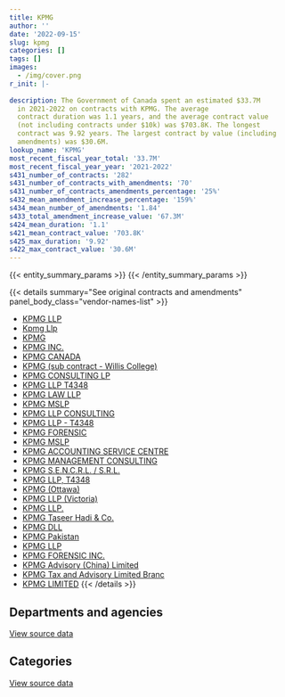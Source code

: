 ```yaml
---
title: KPMG
author: ''
date: '2022-09-15'
slug: kpmg
categories: []
tags: []
images:
  - /img/cover.png
r_init: |-
  
description: The Government of Canada spent an estimated $33.7M
  in 2021-2022 on contracts with KPMG. The average
  contract duration was 1.1 years, and the average contract value
  (not including contracts under $10k) was $703.8K. The longest
  contract was 9.92 years. The largest contract by value (including
  amendments) was $30.6M.
lookup_name: 'KPMG'
most_recent_fiscal_year_total: '33.7M'
most_recent_fiscal_year_year: '2021-2022'
s431_number_of_contracts: '282'
s431_number_of_contracts_with_amendments: '70'
s431_number_of_contracts_amendments_percentage: '25%'
s432_mean_amendment_increase_percentage: '159%'
s434_mean_number_of_amendments: '1.84'
s433_total_amendment_increase_value: '67.3M'
s424_mean_duration: '1.1'
s421_mean_contract_value: '703.8K'
s425_max_duration: '9.92'
s422_max_contract_value: '30.6M'
---
```


<script src="/rmarkdown-libs/htmlwidgets/htmlwidgets.js"></script>
<link href="/rmarkdown-libs/datatables-css/datatables-crosstalk.css" rel="stylesheet" />
<script src="/rmarkdown-libs/datatables-binding/datatables.js"></script>
<script src="/rmarkdown-libs/jquery/jquery-3.6.0.min.js"></script>
<link href="/rmarkdown-libs/dt-core-bootstrap/css/dataTables.bootstrap.min.css" rel="stylesheet" />
<link href="/rmarkdown-libs/dt-core-bootstrap/css/dataTables.bootstrap.extra.css" rel="stylesheet" />
<script src="/rmarkdown-libs/dt-core-bootstrap/js/jquery.dataTables.min.js"></script>
<script src="/rmarkdown-libs/dt-core-bootstrap/js/dataTables.bootstrap.min.js"></script>
<link href="/rmarkdown-libs/crosstalk/css/crosstalk.min.css" rel="stylesheet" />
<script src="/rmarkdown-libs/crosstalk/js/crosstalk.min.js"></script>
<script src="/rmarkdown-libs/htmlwidgets/htmlwidgets.js"></script>
<link href="/rmarkdown-libs/datatables-css/datatables-crosstalk.css" rel="stylesheet" />
<script src="/rmarkdown-libs/datatables-binding/datatables.js"></script>
<script src="/rmarkdown-libs/jquery/jquery-3.6.0.min.js"></script>
<link href="/rmarkdown-libs/dt-core-bootstrap/css/dataTables.bootstrap.min.css" rel="stylesheet" />
<link href="/rmarkdown-libs/dt-core-bootstrap/css/dataTables.bootstrap.extra.css" rel="stylesheet" />
<script src="/rmarkdown-libs/dt-core-bootstrap/js/jquery.dataTables.min.js"></script>
<script src="/rmarkdown-libs/dt-core-bootstrap/js/dataTables.bootstrap.min.js"></script>
<link href="/rmarkdown-libs/crosstalk/css/crosstalk.min.css" rel="stylesheet" />
<script src="/rmarkdown-libs/crosstalk/js/crosstalk.min.js"></script>

{{< entity_summary_params >}}
{{< /entity_summary_params >}}

{{< details summary="See original contracts and amendments" panel_body_class="vendor-names-list" >}}
- [KPMG LLP](https://search.open.canada.ca/en/ct/?sort=contract_value_f%20desc&page=1&search_text=%22KPMG%20LLP%22)
- [Kpmg Llp](https://search.open.canada.ca/en/ct/?sort=contract_value_f%20desc&page=1&search_text=%22Kpmg%20Llp%22)
- [KPMG](https://search.open.canada.ca/en/ct/?sort=contract_value_f%20desc&page=1&search_text=%22KPMG%22)
- [KPMG INC.](https://search.open.canada.ca/en/ct/?sort=contract_value_f%20desc&page=1&search_text=%22KPMG%20INC.%22)
- [KPMG CANADA](https://search.open.canada.ca/en/ct/?sort=contract_value_f%20desc&page=1&search_text=%22KPMG%20CANADA%22)
- [KPMG (sub contract - Willis College)](https://search.open.canada.ca/en/ct/?sort=contract_value_f%20desc&page=1&search_text=%22KPMG%20%20%28sub%20contract%20-%20Willis%20College%29%22)
- [KPMG CONSULTING LP](https://search.open.canada.ca/en/ct/?sort=contract_value_f%20desc&page=1&search_text=%22KPMG%20CONSULTING%20LP%22)
- [KPMG LLP T4348](https://search.open.canada.ca/en/ct/?sort=contract_value_f%20desc&page=1&search_text=%22KPMG%20LLP%20T4348%22)
- [KPMG LAW LLP](https://search.open.canada.ca/en/ct/?sort=contract_value_f%20desc&page=1&search_text=%22KPMG%20LAW%20LLP%22)
- [KPMG MSLP](https://search.open.canada.ca/en/ct/?sort=contract_value_f%20desc&page=1&search_text=%22KPMG%20MSLP%22)
- [KPMG LLP CONSULTING](https://search.open.canada.ca/en/ct/?sort=contract_value_f%20desc&page=1&search_text=%22KPMG%20LLP%20CONSULTING%22)
- [KPMG LLP - T4348](https://search.open.canada.ca/en/ct/?sort=contract_value_f%20desc&page=1&search_text=%22KPMG%20LLP%20-%20T4348%22)
- [KPMG FORENSIC](https://search.open.canada.ca/en/ct/?sort=contract_value_f%20desc&page=1&search_text=%22KPMG%20FORENSIC%22)
- [KPMG MSLP](https://search.open.canada.ca/en/ct/?sort=contract_value_f%20desc&page=1&search_text=%22KPMG%20%20MSLP%22)
- [KPMG ACCOUNTING SERVICE CENTRE](https://search.open.canada.ca/en/ct/?sort=contract_value_f%20desc&page=1&search_text=%22KPMG%20ACCOUNTING%20SERVICE%20CENTRE%22)
- [KPMG MANAGEMENT CONSULTING](https://search.open.canada.ca/en/ct/?sort=contract_value_f%20desc&page=1&search_text=%22KPMG%20MANAGEMENT%20CONSULTING%22)
- [KPMG S.E.N.C.R.L. / S.R.L.](https://search.open.canada.ca/en/ct/?sort=contract_value_f%20desc&page=1&search_text=%22KPMG%20S.E.N.C.R.L.%20%2f%20S.R.L.%22)
- [KPMG LLP, T4348](https://search.open.canada.ca/en/ct/?sort=contract_value_f%20desc&page=1&search_text=%22KPMG%20LLP%2c%20T4348%22)
- [KPMG (Ottawa)](https://search.open.canada.ca/en/ct/?sort=contract_value_f%20desc&page=1&search_text=%22KPMG%20%28Ottawa%29%22)
- [KPMG LLP (Victoria)](https://search.open.canada.ca/en/ct/?sort=contract_value_f%20desc&page=1&search_text=%22KPMG%20LLP%20%28Victoria%29%22)
- [KPMG LLP.](https://search.open.canada.ca/en/ct/?sort=contract_value_f%20desc&page=1&search_text=%22KPMG%20LLP.%22)
- [KPMG Taseer Hadi & Co.](https://search.open.canada.ca/en/ct/?sort=contract_value_f%20desc&page=1&search_text=%22KPMG%20Taseer%20Hadi%20%26%20Co.%22)
- [KPMG DLL](https://search.open.canada.ca/en/ct/?sort=contract_value_f%20desc&page=1&search_text=%22KPMG%20DLL%22)
- [KPMG Pakistan](https://search.open.canada.ca/en/ct/?sort=contract_value_f%20desc&page=1&search_text=%22KPMG%20Pakistan%22)
- [KPMG LLP](https://search.open.canada.ca/en/ct/?sort=contract_value_f%20desc&page=1&search_text=%22KPMG%20%20LLP%22)
- [KPMG FORENSIC INC.](https://search.open.canada.ca/en/ct/?sort=contract_value_f%20desc&page=1&search_text=%22KPMG%20FORENSIC%20INC.%22)
- [KPMG Advisory (China) Limited](https://search.open.canada.ca/en/ct/?sort=contract_value_f%20desc&page=1&search_text=%22KPMG%20Advisory%20%28China%29%20Limited%22)
- [KPMG Tax and Advisory Limited Branc](https://search.open.canada.ca/en/ct/?sort=contract_value_f%20desc&page=1&search_text=%22KPMG%20Tax%20and%20Advisory%20Limited%20Branc%22)
- [KPMG LIMITED](https://search.open.canada.ca/en/ct/?sort=contract_value_f%20desc&page=1&search_text=%22KPMG%20LIMITED%22)
{{< /details >}}

## Departments and agencies

<div id="htmlwidget-1" style="width:100%;height:auto;" class="datatables html-widget"></div>
<script type="application/json" data-for="htmlwidget-1">{"x":{"style":"bootstrap","filter":"none","vertical":false,"data":[["<a href=\"/departments/aafc-aac/\">Agriculture and Agri-Food Canada<\/a>","<a href=\"/departments/aandc-aadnc/\">Crown-Indigenous Relations and Northern Affairs Canada<\/a>","<a href=\"/departments/acoa-apeca/\">Atlantic Canada Opportunities Agency<\/a>","<a href=\"/departments/atssc-scdata/\">Administrative Tribunals Support Service of Canada<\/a>","<a href=\"/departments/cbsa-asfc/\">Canada Border Services Agency<\/a>","<a href=\"/departments/ccohs-cchst/\">Canadian Centre for Occupational Health and Safety<\/a>","<a href=\"/departments/cer-rec/\">Canada Energy Regulator<\/a>","<a href=\"/departments/cfia-acia/\">Canadian Food Inspection Agency<\/a>","<a href=\"/departments/cnsc-ccsn/\">Canadian Nuclear Safety Commission<\/a>","<a href=\"/departments/cra-arc/\">Canada Revenue Agency<\/a>","<a href=\"/departments/csa-asc/\">Canadian Space Agency<\/a>","<a href=\"/departments/csps-efpc/\">Canada School of Public Service<\/a>","<a href=\"/departments/dfatd-maecd/\">Global Affairs Canada<\/a>","<a href=\"/departments/dfo-mpo/\">Fisheries and Oceans Canada<\/a>","<a href=\"/departments/dnd-mdn/\">National Defence<\/a>","<a href=\"/departments/esdc-edsc/\">Employment and Social Development Canada<\/a>","<a href=\"/departments/fcac-acfc/\">Financial Consumer Agency of Canada<\/a>","<a href=\"/departments/fintrac-canafe/\">Financial Transactions and Reports Analysis Centre of Canada<\/a>","<a href=\"/departments/hc-sc/\">Health Canada<\/a>","<a href=\"/departments/iaac-aeic/\">Impact Assessment Agency of Canada<\/a>","<a href=\"/departments/ic/\">Innovation, Science and Economic Development Canada<\/a>","<a href=\"/departments/iic-iac/\">Invest in Canada<\/a>","<a href=\"/departments/infc/\">Infrastructure Canada<\/a>","<a href=\"/departments/isc-sac/\">Indigenous Services Canada<\/a>","<a href=\"/departments/nrc-cnrc/\">National Research Council Canada<\/a>","<a href=\"/departments/nrcan-rncan/\">Natural Resources Canada<\/a>","<a href=\"/departments/nserc-crsng/\">Natural Sciences and Engineering Research Council of Canada<\/a>","<a href=\"/departments/oag-bvg/\">Office of the Auditor General of Canada<\/a>","<a href=\"/departments/opc-cpvp/\">Office of the Privacy Commissioner of Canada<\/a>","<a href=\"/departments/osfi-bsif/\">Office of the Superintendent of Financial Institutions Canada<\/a>","<a href=\"/departments/pc/\">Parks Canada<\/a>","<a href=\"/departments/phac-aspc/\">Public Health Agency of Canada<\/a>","<a href=\"/departments/ps-sp/\">Public Safety Canada<\/a>","<a href=\"/departments/psic-ispc/\">Office of the Public Sector Integrity Commissioner of Canada<\/a>","<a href=\"/departments/pwgsc-tpsgc/\">Public Services and Procurement Canada<\/a>","<a href=\"/departments/rcmp-grc/\">Royal Canadian Mounted Police<\/a>","<a href=\"/departments/ssc-spc/\">Shared Services Canada<\/a>","<a href=\"/departments/tbs-sct/\">Treasury Board of Canada Secretariat<\/a>","<a href=\"/departments/tc/\">Transport Canada<\/a>"],[207551.04,303209.29,null,null,91392.57,123132.78,63245.29,67807.02,null,6918.46,43198.62,null,71543.5,null,3283808.61,1410021.41,4989.04,19967.32,null,16482.09,631195.92,null,960500,78973.43,310848.21,342450.46,41475.24,212842.72,null,24986.79,null,403965.78,1334288.87,null,2096775.31,23876.33,1375479.55,421651.59,335957.2],[79422.71,125817.74,11500,null,null,123470.13,null,80618.48,null,6937.41,300444.66,260749.57,42071.24,153094.66,3253873.98,1627798.88,null,19141.88,null,237177.15,912646.42,186019.5,null,128424.25,98511.88,51281.14,17385.51,157774.38,null,75594.13,null,535239.74,7756.47,36725,6639228.51,null,7627659.32,39900,265010.17],[null,158981.38,40914.68,26446.05,null,82684.1,null,null,null,6918.46,84728.6,379177.66,75678.55,null,4704586.25,1221231.22,null,68.12,null,89298.03,832937.43,746122.17,null,null,39079.82,null,null,1175260.96,39416.66,48618.26,null,762556.83,null,null,9995519.19,null,7606818.72,27922.43,190423.34],[null,62931.38,33174.07,33751.08,null,66777.51,null,88343.4,29548.85,6918.46,156308.24,379177.66,149285.66,null,3401159.21,1143173.6,null,null,32349.17,null,2904965.55,746122.17,90058.46,null,71013.24,39815.55,null,596322.69,null,31668.26,882464.53,3057630.47,null,null,10067424.91,145149.64,9150594.07,12023.07,365479.21]],"container":"<table class=\"table table-striped table-hover row-border order-column display\">\n  <thead>\n    <tr>\n      <th>Department<\/th>\n      <th>2018-2019<\/th>\n      <th>2019-2020<\/th>\n      <th>2020-2021<\/th>\n      <th>2021-2022<\/th>\n    <\/tr>\n  <\/thead>\n<\/table>","options":{"order":[[4,"desc"]],"pageLength":10,"autoWidth":true,"columnDefs":[{"targets":1,"render":"function(data, type, row, meta) {\n    return type !== 'display' ? data : DTWidget.formatCurrency(data, \"$\", 2, 3, \",\", \".\", true, null);\n  }"},{"targets":2,"render":"function(data, type, row, meta) {\n    return type !== 'display' ? data : DTWidget.formatCurrency(data, \"$\", 2, 3, \",\", \".\", true, null);\n  }"},{"targets":3,"render":"function(data, type, row, meta) {\n    return type !== 'display' ? data : DTWidget.formatCurrency(data, \"$\", 2, 3, \",\", \".\", true, null);\n  }"},{"targets":4,"render":"function(data, type, row, meta) {\n    return type !== 'display' ? data : DTWidget.formatCurrency(data, \"$\", 2, 3, \",\", \".\", true, null);\n  }"},{"width":"16%","targets":[1,2,3,4]},{"className":"dt-right","targets":[1,2,3,4]}],"orderClasses":false}},"evals":["options.columnDefs.0.render","options.columnDefs.1.render","options.columnDefs.2.render","options.columnDefs.3.render"],"jsHooks":[]}</script>
<p class="text-right">
<a href="https://github.com/GoC-Spending/contracts-data/tree/main/data/out/vendors/kpmg/summary_by_fiscal_year_by_department.csv" class="source-data-link btn btn-link">View source data</a>
</p>

## Categories

<div id="htmlwidget-2" style="width:100%;height:auto;" class="datatables html-widget"></div>
<script type="application/json" data-for="htmlwidget-2">{"x":{"style":"bootstrap","filter":"none","vertical":false,"data":[["<a href=\"/categories/other/\">(Other)<\/a>","<a href=\"/categories/facilities_and_construction/\">Facilities and construction<\/a>","<a href=\"/categories/defence/\">Defence<\/a>","<a href=\"/categories/professional_services/\">Professional services<\/a>","<a href=\"/categories/information_technology/\">Information technology<\/a>","<a href=\"/categories/industrial_products_and_services/\">Industrial products and services<\/a>","<a href=\"/categories/travel/\">Travel<\/a>","<a href=\"/categories/human_capital/\">Human capital<\/a>"],[201294.17,39499.88,24700,11586884.29,2335496.2,20905,20119.03,79635.85],[null,24514.62,null,15958678.23,6860935.59,null,232060.47,25086],[null,0,null,18158982.75,9738037.95,null,null,438368.21],[null,0,null,22979211.64,10278324.67,null,null,486093.79]],"container":"<table class=\"table table-striped table-hover row-border order-column display\">\n  <thead>\n    <tr>\n      <th>Category<\/th>\n      <th>2018-2019<\/th>\n      <th>2019-2020<\/th>\n      <th>2020-2021<\/th>\n      <th>2021-2022<\/th>\n    <\/tr>\n  <\/thead>\n<\/table>","options":{"order":[[4,"desc"]],"dom":"t","pageLength":30,"autoWidth":true,"columnDefs":[{"targets":1,"render":"function(data, type, row, meta) {\n    return type !== 'display' ? data : DTWidget.formatCurrency(data, \"$\", 2, 3, \",\", \".\", true, null);\n  }"},{"targets":2,"render":"function(data, type, row, meta) {\n    return type !== 'display' ? data : DTWidget.formatCurrency(data, \"$\", 2, 3, \",\", \".\", true, null);\n  }"},{"targets":3,"render":"function(data, type, row, meta) {\n    return type !== 'display' ? data : DTWidget.formatCurrency(data, \"$\", 2, 3, \",\", \".\", true, null);\n  }"},{"targets":4,"render":"function(data, type, row, meta) {\n    return type !== 'display' ? data : DTWidget.formatCurrency(data, \"$\", 2, 3, \",\", \".\", true, null);\n  }"},{"width":"16%","targets":[1,2,3,4]},{"className":"dt-right","targets":[1,2,3,4]}],"orderClasses":false,"lengthMenu":[10,25,30,50,100]}},"evals":["options.columnDefs.0.render","options.columnDefs.1.render","options.columnDefs.2.render","options.columnDefs.3.render"],"jsHooks":[]}</script>
<p class="text-right">
<a href="https://github.com/GoC-Spending/contracts-data/tree/main/data/out/vendors/kpmg/summary_by_fiscal_year_by_category.csv" class="source-data-link btn btn-link">View source data</a>
</p>
